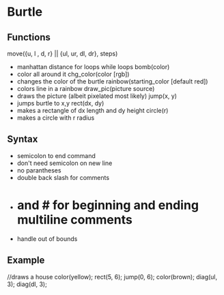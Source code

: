 # Burtle

## Functions
move({u, l , d, r} || {ul, ur, dl, dr}, steps)
  - manhattan distance
for loops
while loops
bomb(color)
  - color all around it
chg_color(color [rgb])
  - changes the color of the burtle
rainbow(starting_color [default red])
  - colors line in a rainbow
draw_pic(picture source)
  - draws the picture (albeit pixelated most likely)
jump(x, y)
  - jumps burtle to x,y
rect(dx, dy)
  - makes a rectangle of dx length and dy height
circle(r)
  - makes a circle with r radius

## Syntax
- semicolon to end command
- don't need semicolon on new line
- no parantheses
- double back slash for comments
- # and # for beginning and ending multiline comments
- handle out of bounds

## Example
//draws a house
color(yellow);
rect(5, 6);
jump(0, 6);
color(brown);
diag(ul, 3);
diag(dl, 3);

